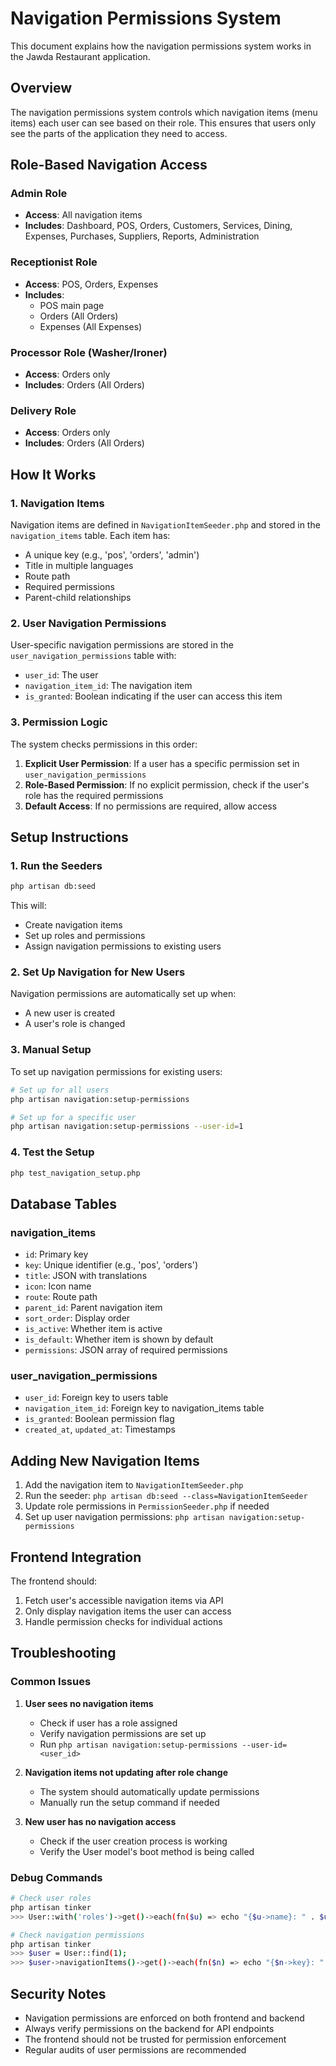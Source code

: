 # Navigation Permissions System

This document explains how the navigation permissions system works in the Jawda Restaurant application.

## Overview

The navigation permissions system controls which navigation items (menu items) each user can see based on their role. This ensures that users only see the parts of the application they need to access.

## Role-Based Navigation Access

### Admin Role
- **Access**: All navigation items
- **Includes**: Dashboard, POS, Orders, Customers, Services, Dining, Expenses, Purchases, Suppliers, Reports, Administration

### Receptionist Role
- **Access**: POS, Orders, Expenses
- **Includes**: 
  - POS main page
  - Orders (All Orders)
  - Expenses (All Expenses)

### Processor Role (Washer/Ironer)
- **Access**: Orders only
- **Includes**: Orders (All Orders)

### Delivery Role
- **Access**: Orders only
- **Includes**: Orders (All Orders)

## How It Works

### 1. Navigation Items
Navigation items are defined in `NavigationItemSeeder.php` and stored in the `navigation_items` table. Each item has:
- A unique key (e.g., 'pos', 'orders', 'admin')
- Title in multiple languages
- Route path
- Required permissions
- Parent-child relationships

### 2. User Navigation Permissions
User-specific navigation permissions are stored in the `user_navigation_permissions` table with:
- `user_id`: The user
- `navigation_item_id`: The navigation item
- `is_granted`: Boolean indicating if the user can access this item

### 3. Permission Logic
The system checks permissions in this order:
1. **Explicit User Permission**: If a user has a specific permission set in `user_navigation_permissions`
2. **Role-Based Permission**: If no explicit permission, check if the user's role has the required permissions
3. **Default Access**: If no permissions are required, allow access

## Setup Instructions

### 1. Run the Seeders
```bash
php artisan db:seed
```

This will:
- Create navigation items
- Set up roles and permissions
- Assign navigation permissions to existing users

### 2. Set Up Navigation for New Users
Navigation permissions are automatically set up when:
- A new user is created
- A user's role is changed

### 3. Manual Setup
To set up navigation permissions for existing users:

```bash
# Set up for all users
php artisan navigation:setup-permissions

# Set up for a specific user
php artisan navigation:setup-permissions --user-id=1
```

### 4. Test the Setup
```bash
php test_navigation_setup.php
```

## Database Tables

### navigation_items
- `id`: Primary key
- `key`: Unique identifier (e.g., 'pos', 'orders')
- `title`: JSON with translations
- `icon`: Icon name
- `route`: Route path
- `parent_id`: Parent navigation item
- `sort_order`: Display order
- `is_active`: Whether item is active
- `is_default`: Whether item is shown by default
- `permissions`: JSON array of required permissions

### user_navigation_permissions
- `user_id`: Foreign key to users table
- `navigation_item_id`: Foreign key to navigation_items table
- `is_granted`: Boolean permission flag
- `created_at`, `updated_at`: Timestamps

## Adding New Navigation Items

1. Add the navigation item to `NavigationItemSeeder.php`
2. Run the seeder: `php artisan db:seed --class=NavigationItemSeeder`
3. Update role permissions in `PermissionSeeder.php` if needed
4. Set up user navigation permissions: `php artisan navigation:setup-permissions`

## Frontend Integration

The frontend should:
1. Fetch user's accessible navigation items via API
2. Only display navigation items the user can access
3. Handle permission checks for individual actions

## Troubleshooting

### Common Issues

1. **User sees no navigation items**
   - Check if user has a role assigned
   - Verify navigation permissions are set up
   - Run `php artisan navigation:setup-permissions --user-id=<user_id>`

2. **Navigation items not updating after role change**
   - The system should automatically update permissions
   - Manually run the setup command if needed

3. **New user has no navigation access**
   - Check if the user creation process is working
   - Verify the User model's boot method is being called

### Debug Commands

```bash
# Check user roles
php artisan tinker
>>> User::with('roles')->get()->each(fn($u) => echo "{$u->name}: " . $u->roles->pluck('name')->join(', ') . "\n");

# Check navigation permissions
php artisan tinker
>>> $user = User::find(1);
>>> $user->navigationItems()->get()->each(fn($n) => echo "{$n->key}: " . ($n->pivot->is_granted ? 'GRANTED' : 'DENIED') . "\n");
```

## Security Notes

- Navigation permissions are enforced on both frontend and backend
- Always verify permissions on the backend for API endpoints
- The frontend should not be trusted for permission enforcement
- Regular audits of user permissions are recommended
